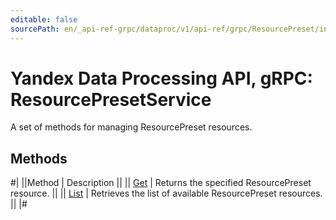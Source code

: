 ```yaml
---
editable: false
sourcePath: en/_api-ref-grpc/dataproc/v1/api-ref/grpc/ResourcePreset/index.md
---
```


# Yandex Data Processing API, gRPC: ResourcePresetService

A set of methods for managing ResourcePreset resources.

## Methods

#|
||Method | Description ||
|| [Get](get.md) | Returns the specified ResourcePreset resource. ||
|| [List](list.md) | Retrieves the list of available ResourcePreset resources. ||
|#